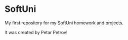 # SoftUni

My first repository for my SoftUni homework and projects.

It was created by Petar Petrov!



